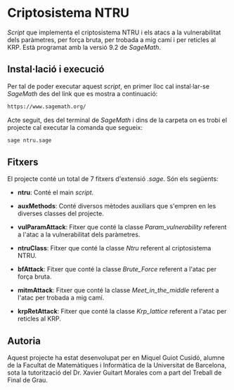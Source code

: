 # Criptosistema NTRU

*Script* que implementa el criptosistema NTRU i els atacs a la vulnerabilitat dels paràmetres, per força bruta, per trobada a mig camí i per reticles al KRP. Està programat amb la versió 9.2 de *SageMath*.

## Instal·lació i execució

Per tal de poder executar aquest *script*, en primer lloc cal instal·lar-se *SageMath* des del link que es mostra a continuació:

```bash
https://www.sagemath.org/
```

Acte seguit, des del terminal de *SageMath* i dins de la carpeta on es trobi el projecte cal executar la comanda que segueix:

```bash
sage ntru.sage
```

## Fitxers

El projecte conté un total de 7 fitxers d'extensió *.sage*. Són els següents:

- **ntru**: Conté el main *script*.

- **auxMethods**: Conté diversos mètodes auxiliars que s'empren en les diverses classes del projecte.

- **vulParamAttack**: Fitxer que conté la classe *Param\_vulnerability* referent a l'atac a la vulnerabilitat dels paràmetres.

- **ntruClass**: Fitxer que conté la classe *Ntru* referent al criptosistema NTRU.

- **bfAttack**: Fitxer que conté la classe *Brute\_Force* referent a l'atac per força bruta.

- **mitmAttack**: Fitxer que conté la classe *Meet\_in\_the\_middle* referent a l'atac per trobada a mig camí.

- **krpRetAttack**: Fitxer que conté la classe *Krp\_lattice* referent a l'atac per reticles al KRP.


## Autoria

Aquest projecte ha estat desenvolupat per en Miquel Guiot Cusidó, alumne de la Facultat de Matemàtiques i Informàtica de la Universitat de Barcelona, sota la tutorització del Dr. Xavier Guitart Morales com a part del Treball de Final de Grau.
